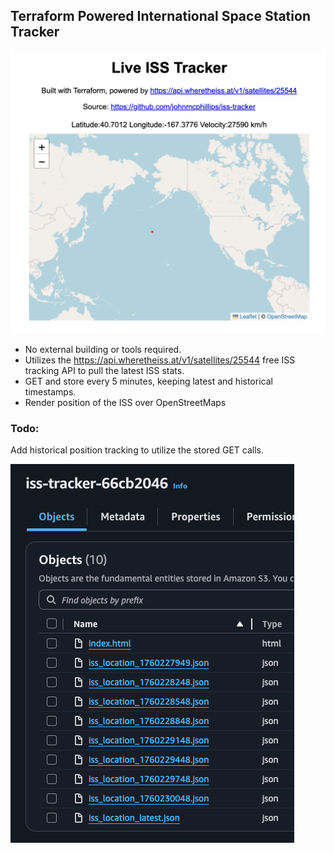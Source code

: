 ## Terraform Powered International Space Station Tracker

![ISS Tracker Screenshot](images/map.png)

- No external building or tools required.
- Utilizes the https://api.wheretheiss.at/v1/satellites/25544 free ISS tracking API to pull the latest ISS stats.
- GET and store every 5 minutes, keeping latest and historical timestamps.
- Render position of the ISS over OpenStreetMaps

### Todo:
Add historical position tracking to utilize the stored GET calls.

![ISS JSON](images/json.png)